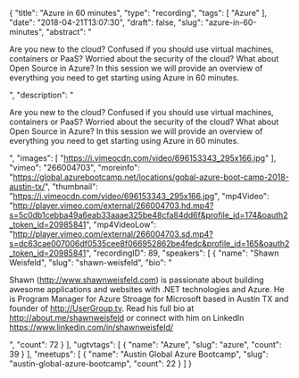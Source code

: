{
  "title": "Azure in 60 minutes",
  "type": "recording",
  "tags": [
    "Azure"
  ],
  "date": "2018-04-21T13:07:30",
  "draft": false,
  "slug": "azure-in-60-minutes",
  "abstract": "<p>Are you new to the cloud? Confused if you should use virtual machines, containers or PaaS? Worried about the security of the cloud? What about Open Source in Azure? In this session we will provide an overview of everything you need to get starting using Azure in 60 minutes.</p>",
  "description": "<p>Are you new to the cloud? Confused if you should use virtual machines, containers or PaaS? Worried about the security of the cloud? What about Open Source in Azure? In this session we will provide an overview of everything you need to get starting using Azure in 60 minutes.</p>",
  "images": [
    "https://i.vimeocdn.com/video/696153343_295x166.jpg"
  ],
  "vimeo": "266004703",
  "moreinfo": "https://global.azurebootcamp.net/locations/gobal-azure-boot-camp-2018-austin-tx/",
  "thumbnail": "https://i.vimeocdn.com/video/696153343_295x166.jpg",
  "mp4Video": "http://player.vimeo.com/external/266004703.hd.mp4?s=5c0db1cebba49a6eab33aaae325be48cfa84dd6f&profile_id=174&oauth2_token_id=20985841",
  "mp4VideoLow": "http://player.vimeo.com/external/266004703.sd.mp4?s=dc63cae007006df0535cee8f066952862be4fedc&profile_id=165&oauth2_token_id=20985841",
  "recordingID": 89,
  "speakers": [
    {
      "name": "Shawn Weisfeld",
      "slug": "shawn-weisfeld",
      "bio": "<p>Shawn (http://www.shawnweisfeld.com) is passionate about building awesome applications and websites with .NET technologies and Azure. He is Program Manager for Azure Stroage for Microsoft based in Austin TX and founder of http://UserGroup.tv. Read his full bio at http://about.me/shawnweisfeld or connect with him on LinkedIn https://www.linkedin.com/in/shawnweisfeld/</p>",
      "count": 72
    }
  ],
  "ugtvtags": [
    {
      "name": "Azure",
      "slug": "azure",
      "count": 39
    }
  ],
  "meetups": [
    {
      "name": "Austin Global Azure Bootcamp",
      "slug": "austin-global-azure-bootcamp",
      "count": 22
    }
  ]
}